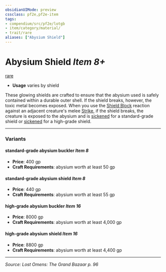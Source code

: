 ```yaml
---
obsidianUIMode: preview
cssclass: pf2e,pf2e-item
tags:
- compendium/src/pf2e/lotgb
- item/category/material/
- trait/rare
aliases: ["Abysium Shield"]
---
```

# Abysium Shield *Item 8+*  
[rare](rules/traits/rare.md "Rare Rarity Trait")  

- **Usage** varies by shield

These glowing shields are crafted to ensure that the abysium used is safely contained within a durable outer shell. If the shield breaks, however, the toxic metal becomes exposed. When you use the [Shield Block](compendium/feats/shield-block.md) reaction against an adjacent creature's melee [Strike](rules/actions/strike.md), if the shield breaks, the creature is exposed to the abysium and is [sickened](rules/conditions.md#Sickened) for a standard-grade shield or [sickened](rules/conditions.md#Sickened) for a high-grade shield.

---
### Variants

#### standard-grade abysium buckler *Item 8*

- **Price**: 400 gp
- **Craft Requirements**: abysium worth at least 50 gp

#### standard-grade abysium shield *Item 8*

- **Price**: 440 gp
- **Craft Requirements**: abysium worth at least 55 gp

#### high-grade abysium buckler *Item 16*

- **Price**: 8000 gp
- **Craft Requirements**: abysium worth at least 4,000 gp

#### high-grade abysium shield *Item 16*

- **Price**: 8800 gp
- **Craft Requirements**: abysium worth at least 4,400 gp

---
*Source: Lost Omens: The Grand Bazaar p. 96*